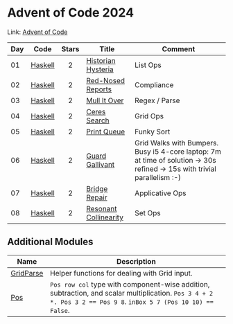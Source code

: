 # Advent of Code 2024

Link: [Advent of Code](https://adventofcode.com/2024)

| Day | Code             | Stars | Title                                                     | Comment       |
| --- | ---------------- | :---: | --------------------------------------------------------- | ------------- |
| 01  | [Haskell](01.hs) |   2   | [Historian Hysteria](https://adventofcode.com/2024/day/1) | List Ops      |
| 02  | [Haskell](02.hs) |   2   | [Red-Nosed Reports](https://adventofcode.com/2024/day/2)  | Compliance    |
| 03  | [Haskell](03.hs) |   2   | [Mull It Over](https://adventofcode.com/2024/day/3)       | Regex / Parse |
| 04  | [Haskell](04.hs) |   2   | [Ceres Search](https://adventofcode.com/2024/day/4)       | Grid Ops      |
| 05  | [Haskell](05.hs) |   2   | [Print Queue](https://adventofcode.com/2024/day/5)        | Funky Sort    |
| 06  | [Haskell](06.hs) | 2 | [Guard Gallivant](https://adventofcode.com/2024/day/6) | Grid Walks with Bumpers. Busy i5 4-core laptop: 7m at time of solution -> 30s refined -> 15s with trivial parallelism :-) |
| 07 | [Haskell](07.hs) | 2 | [Bridge Repair](https://adventofcode.com/2024day/7) | Applicative Ops |
| 08 | [Haskell](08.hs) | 2 | [Resonant Collinearity](https://adventofcode.com/2024/day/8) | Set Ops |

## Additional Modules

| Name | Description |
|--|--|
| [GridParse](GridParse.hs) | Helper functions for dealing with Grid input. |
| [Pos](Pos.hs) | `Pos row col` type with component-wise addition, subtraction, and scalar multiplication. `Pos 3 4 + 2 *. Pos 3 2 == Pos 9 8`. `inBox 5 7 (Pos 10 10) == False`. |